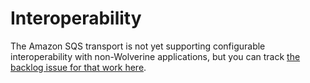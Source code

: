 # Interoperability

The Amazon SQS transport is not yet supporting configurable interoperability with non-Wolverine applications, but you
can track [the backlog issue for that work here](https://github.com/JasperFx/wolverine/issues/402).
